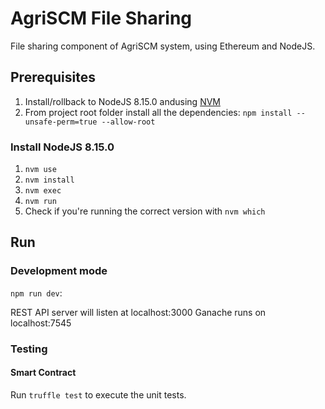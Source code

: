 # AgriSCM File Sharing

File sharing component of AgriSCM system, using Ethereum and NodeJS.

## Prerequisites
1. Install/rollback to NodeJS 8.15.0 andusing [NVM](https://github.com/creationix/nvm)
2. From project root folder install all the dependencies: `npm install --unsafe-perm=true --allow-root`

### Install NodeJS 8.15.0
1. `nvm use`
2. `nvm install`
3. `nvm exec`
4. `nvm run`
5. Check if you're running the correct version with `nvm which`

## Run
### Development mode
`npm run dev`:

REST API server will listen at localhost:3000
Ganache runs on localhost:7545

### Testing
#### Smart Contract
Run `truffle test` to execute the unit tests.